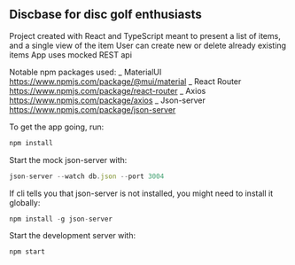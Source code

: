 ## Discbase for disc golf enthusiasts

Project created with React and TypeScript meant to present a list of items, and a single view of the item
User can create new or delete already existing items
App uses mocked REST api

Notable npm packages used:
_ MaterialUI https://www.npmjs.com/package/@mui/material
_ React Router https://www.npmjs.com/package/react-router
_ Axios https://www.npmjs.com/package/axios
_ Json-server https://www.npmjs.com/package/json-server

To get the app going, run:

```javascript
npm install
```

Start the mock json-server with:

```javascript
json-server --watch db.json --port 3004
```

If cli tells you that json-server is not installed, you might need to install it globally:

```javascript
npm install -g json-server
```

Start the development server with:

```javascript
npm start
```

